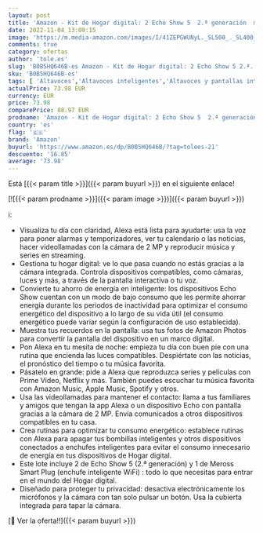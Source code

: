 ```yaml
---
layout: post
title: 'Amazon - Kit de Hogar digital: 2 Echo Show 5  2.ª generación  modelo de 2021   Blanco + Meross enchufe inteligente | Convierte tu casa en un Hogar digital y optimiza tu consumo energético'
date: 2022-11-04 13:09:15
image: 'https://m.media-amazon.com/images/I/41ZEPGWUNyL._SL500_._SL400_.jpg'
comments: true
category: ofertas
author: 'tole.es'
slug: 'B0B5HQ646B-es Amazon - Kit de Hogar digital: 2 Echo Show 5 2.ª...'
sku: 'B0B5HQ646B-es'
tags: [ 'Altavoces','Altavoces inteligentes','Altavoces y pantallas inteligentes Echo','Dispositivos Amazon','Dispositivos Amazon y Accesorios','Electrónica','Equipos de audio y Hi-Fi','Paquetes de dispositivos','amazon','enchufe','inteligente','🇪🇸', ]
actualPrice: 73.98 EUR
currency: EUR
price: 73.98
comparePrice: 88.97 EUR
prodname: 'Amazon - Kit de Hogar digital: 2 Echo Show 5  2.ª generación  modelo de 2021   Blanco + Meross enchufe inteligente | Convierte tu casa en un Hogar digital y optimiza tu consumo energético'
country: 'es'
flag: '🇪🇸'
brand: 'Amazon'
buyurl: 'https://www.amazon.es/dp/B0B5HQ646B/?tag=tolees-21'
descuento: '16.85'
average: '73.98'
---
```


Está [{{< param title >}}]({{< param buyurl >}}) en el siguiente enlace!

[![{{< param prodname >}}]({{< param image >}})]({{< param buyurl >}})

ℹ️:

- Visualiza tu día con claridad, Alexa está lista para ayudarte: usa la voz para poner alarmas y temporizadores, ver tu calendario o las noticias, hacer videollamadas con la cámara de 2 MP y reproducir música y series en streaming.
- Gestiona tu hogar digital: ve lo que pasa cuando no estás gracias a la cámara integrada. Controla dispositivos compatibles, como cámaras, luces y más, a través de la pantalla interactiva o tu voz.
- Convierte tu ahorro de energía en inteligente: los dispositivos Echo Show cuentan con un modo de bajo consumo que les permite ahorrar energía durante los periodos de inactividad para optimizar el consumo energético del dispositivo a lo largo de su vida útil (el consumo energético puede variar según la configuración de uso establecida).
- Muestra tus recuerdos en la pantalla: usa tus fotos de Amazon Photos para convertir la pantalla del dispositivo en un marco digital.
- Pon Alexa en tu mesita de noche: empieza tu día con buen pie con una rutina que encienda las luces compatibles. Despiértate con las noticias, el pronóstico del tiempo o tu música favorita.
- Pásatelo en grande: pide a Alexa que reproduzca series y películas con Prime Video, Netflix y más. También puedes escuchar tu música favorita con Amazon Music, Apple Music, Spotify y otros.
- Usa las videollamadas para mantener el contacto: llama a tus familiares y amigos que tengan la app Alexa o un dispositivo Echo con pantalla gracias a la cámara de 2 MP. Envía comunicados a otros dispositivos compatibles en tu casa.
- Crea rutinas para optimizar tu consumo energético: establece rutinas con Alexa para apagar tus bombillas inteligentes y otros dispositivos conectados a enchufes inteligentes para evitar el consumo innecesario de energía en tus dispositivos de Hogar digital.
- Este lote incluye 2 de Echo Show 5 (2.ª generación) y 1 de Meross Smart Plug (enchufe inteligente WiFi) : todo lo que necesitas para entrar en el mundo del Hogar digital.
- Diseñado para proteger tu privacidad: desactiva electrónicamente los micrófonos y la cámara con tan solo pulsar un botón. Usa la cubierta integrada para tapar la cámara.

[🛒 Ver la oferta!!]({{< param buyurl >}})
